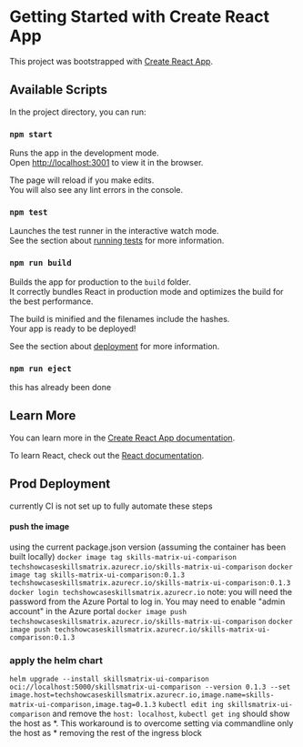 # Getting Started with Create React App

This project was bootstrapped with [Create React App](https://github.com/facebook/create-react-app).

## Available Scripts

In the project directory, you can run:

### `npm start`

Runs the app in the development mode.\
Open [http://localhost:3001](http://localhost:3001) to view it in the browser.

The page will reload if you make edits.\
You will also see any lint errors in the console.

### `npm test`

Launches the test runner in the interactive watch mode.\
See the section about [running tests](https://facebook.github.io/create-react-app/docs/running-tests) for more information.

### `npm run build`

Builds the app for production to the `build` folder.\
It correctly bundles React in production mode and optimizes the build for the best performance.

The build is minified and the filenames include the hashes.\
Your app is ready to be deployed!

See the section about [deployment](https://facebook.github.io/create-react-app/docs/deployment) for more information.

### `npm run eject`

this has already been done

## Learn More

You can learn more in the [Create React App documentation](https://facebook.github.io/create-react-app/docs/getting-started).

To learn React, check out the [React documentation](https://reactjs.org/).

## Prod Deployment

currently CI is not set up to fully automate these steps

#### push the image

using the current package.json version (assuming the container has been built locally)
`docker image tag skills-matrix-ui-comparison techshowcaseskillsmatrix.azurecr.io/skills-matrix-ui-comparison`
`docker image tag skills-matrix-ui-comparison:0.1.3 techshowcaseskillsmatrix.azurecr.io/skills-matrix-ui-comparison:0.1.3`
`docker login techshowcaseskillsmatrix.azurecr.io` note: you will need the password from the Azure Portal to log in. You may need to enable "admin account" in the Azure portal
`docker image push techshowcaseskillsmatrix.azurecr.io/skills-matrix-ui-comparison`
`docker image push techshowcaseskillsmatrix.azurecr.io/skills-matrix-ui-comparison:0.1.3`

### apply the helm chart

`helm upgrade --install skillsmatrix-ui-comparison oci://localhost:5000/skillsmatrix-ui-comparison --version 0.1.3 --set image.host=techshowcaseskillsmatrix.azurecr.io,image.name=skills-matrix-ui-comparison,image.tag=0.1.3`
`kubectl edit ing skillsmatrix-ui-comparison` and remove the `host: localhost`, `kubectl get ing` should show the host as \*. This workaround is to overcome setting via commandline only the host as \* removing the rest of the ingress block
